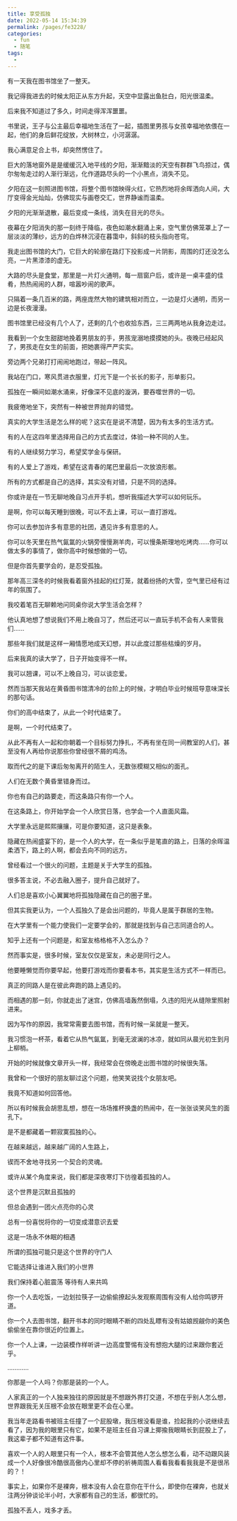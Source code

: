 ```yaml
---
title: 享受孤独
date: 2022-05-14 15:34:39
permalink: /pages/fe3228/
categories:
  - fun
  - 随笔
tags:
  - 
---
```

有一天我在图书馆坐了一整天。

我记得我进去的时候太阳正从东方升起，天空中显露出鱼肚白，阳光很温柔。

后来我不知道过了多久，时间走得浑浑噩噩。

书里说，王子与公主最后幸福地生活在了一起，插图里男孩与女孩幸福地依偎在一起，他们的身后鲜花绽放，大树林立，小河潺潺。

我心满意足合上书，却突然愣住了。

巨大的落地窗外是是缓缓沉入地平线的夕阳，渐渐黯淡的天空有群群飞鸟掠过，偶尔匆匆走过的人渐行渐远，化作道路尽头的一个小黑点，消失不见。

夕阳在这一刻照进图书馆，将整个图书馆映得火红，它热烈地将余晖洒向人间，大厅变得金光灿灿，仿佛现实与画卷交汇，世界静谧而温柔。

夕阳的光渐渐退散，最后变成一条线，消失在目光的尽头。

夜幕在夕阳消失的那一刻终于降临，夜色如潮水翻涌上来，空气里仿佛笼罩上了一层淡淡的薄纱，远方的白烨林沉浸在暮霭中，斜斜的枝头指向苍穹。

我走出图书馆的大门，它巨大的轮廓在路灯下投影成一片阴影，周围的灯还没怎么亮，一片黑漆漆的虚无。

大路的尽头是食堂，那里是一片灯火通明，每一扇窗户后，或许是一桌丰盛的佳肴，热热闹闹的人群，喧嚣吵闹的歌声。

只隔着一条几百米的路，两座庞然大物的建筑相对而立，一边是灯火通明，而另一边是长夜漫漫。

图书馆里已经没有几个人了，还剩的几个也收拾东西，三三两两地从我身边走过。

我看到一个女生甜甜地挽着男朋友的手，男孩宠溺地摸摸她的头。夜晚已经起风了，男孩走在女生的前面，把她裹得严严实实。

旁边两个兄弟打打闹闹地跑过，带起一阵风。

我站在门口，寒风贯进衣服里，灯光下是一个长长的影子，形单影只。

孤独在一瞬间如潮水涌来，好像深不见底的漩涡，要吞噬世界的一切。

我疲倦地坐下，突然有一种被世界抛弃的错觉。



真实的大学生活是怎么样的呢？这实在是说不清楚，因为有太多的生活方式。

有的人在这四年里选择用自己的方式去度过，体验一种不同的人生。

有的人继续努力学习，希望奖学金与保研。

有的人爱上了游戏，希望在这青春的尾巴里最后一次放浪形骸。

所有的方式都是自己的选择，其实没有对错，只是不同的选择。

你或许是在一节无聊地晚自习点开手机，想听我描述大学可以如何玩乐。

是啊，你可以每天睡到很晚，可以不去上课，可以一直打游戏。

你可以去参加许多有意思的社团，遇见许多有意思的人。

你可以冬天里在热气氤氲的火锅旁慢慢涮羊肉，可以慢条斯理地吃烤肉......你可以做太多的事情了，做你高中时候想做的一切。



但是你首先要学会的，是忍受孤独。

那年高三深冬的时候我看着窗外挂起的红灯笼，就着纷扬的大雪，空气里已经有过年的氛围了。

我咬着笔百无聊赖地问同桌你说大学生活会怎样？

他认真地想了想说我们不用上晚自习了，然后还可以一直玩手机不会有人来管我们......

那些年我们就是这样一厢情愿地成天幻想，并以此度过那些枯燥的岁月。



后来我真的读大学了，日子开始变得不一样。

我可以翘课，可以不上晚自习，可以谈恋爱。

然而当那天我站在黄昏图书馆清冷的台阶上的时候，才明白毕业时候班导意味深长的那句话。

你们的高中结束了，从此一个时代结束了。

是啊，一个时代结束了。

从此不再有人一起和你朝着一个目标努力挣扎，不再有坐在同一间教室的人们，甚至没有人再给你说那些你曾经很不屑的鸡汤。

取而代之的是下课后匆匆离开的陌生人，无数张模糊又相似的面孔。

人们在无数个黄昏里错身而过。

你也有自己的路要走，而这条路只有你一个人。

在这条路上，你开始学会一个人欣赏日落，也学会一个人直面风霜。

大学里永远是熙熙攘攘，可是你要知道，这只是表象。

隐藏在热闹盛宴下的，是一个人的大学，在一条似乎是笔直的路上，日落的余晖温柔洒下，路上的人啊，都会去向不同的远方。



曾经看过一个很火的问题，主题是关于大学生的孤独。

很多答主说，不必去融入圈子，提升自己就好了。

人们总是喜欢小心翼翼地将孤独隐藏在自己的圈子里。

但其实我更认为，一个人孤独久了是会出问题的，毕竟人是属于群居的生物。

在大学里有一个能力使我们一定要学会的，那就是找到与自己志同道合的人。

知乎上还有一个问题是，和室友格格格不入怎么办？

然而事实是，很多时候，室友仅仅是室友，未必是同行之人。

他要睡懒觉而你要早起，他要打游戏而你要看本书，其实是生活方式不一样而已。

真正的同路人是在彼此奔跑的路上遇见的。

而相遇的那一刻，你就走出了迷宫，仿佛高墙轰然倒塌，久违的阳光从缝隙里照射进来。

因为写作的原因，我常常需要去图书馆，而有时候一呆就是一整天。

我习惯泡一杯茶，看着它从热气氤氲，到毫无波澜的冰凉，就如同从晨光初生到月上柳梢。

开始的时候就像文章开头一样，我经常会在傍晚走出图书馆的时候很失落。

我曾和一个很好的朋友聊过这个问题，他笑笑说找个女朋友吧。

我竟不知道如何回答他。

所以有时候我会胡思乱想，想在一场场推杯换盏的热闹中，在一张张谈笑风生的面孔下。

是不是都藏着一颗寂寞孤独的心。

在越来越远，越来越广阔的人生路上，

锲而不舍地寻找另一个契合的灵魂。

或许从某个角度来说，我们都是深夜寒灯下彷徨着孤独的人。



这个世界是沉默且孤独的

但总会遇到一团火点亮你的心灵

总有一份喜悦将你的一切变成潜意识去爱

这是一场永不休眠的相遇

所谓的孤独可能只是这个世界的守门人

它能选择让谁进入我们的小世界

我们保持着心脏震荡 等待有人来共鸣





你一个人去吃饭，一边划拉筷子一边偷偷撩起头发观察周围有没有人给你鸣锣开道。

你一个人去图书馆，翻开书本的同时眼睛不断的四处乱瞟有没有姑娘觊觎你的美色偷偷坐在靠你很近的位置上。

你一个人上课，一边装模作样听讲一边高度警惕有没有想抱大腿的过来跟你套近乎。

…………

你那是一个人吗？你那是装的一个人。

人家真正的一个人独来独往的原因就是不想跟外界打交道，不想在乎别人怎么想，世界跟我无关压根不会放在眼里更不会在心里。

我当年走路看书被班主任撞了一个屁股墩，我压根没看是谁，捡起我的小说继续去看了，因为我的眼里只有它，如果不是班主任自习课上揶揄我眼睛长到屁股上了，我这辈子都不知道有这件事。

喜欢一个人的人眼里只有一个人，根本不会管其他人怎么想怎么看，动不动跟风装成一个人好像很冷酷很高傲内心里却不停的祈祷周围人看看我看看我我是不是很吊的？！

事实上，如果你不是裸奔，根本没有人会在意你在干什么，即使你在裸奔，也就关注两分钟谈论半小时，大家都有自己的生活，都很忙的。

孤独不丢人，戏多才丢。
